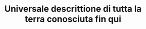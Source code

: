 ---
label:
title: Universale descrittione di tutta la terra conosciuta fin qui
layout: entry
presentation: side-by-side
order: 141
object:
  - id: 8
---